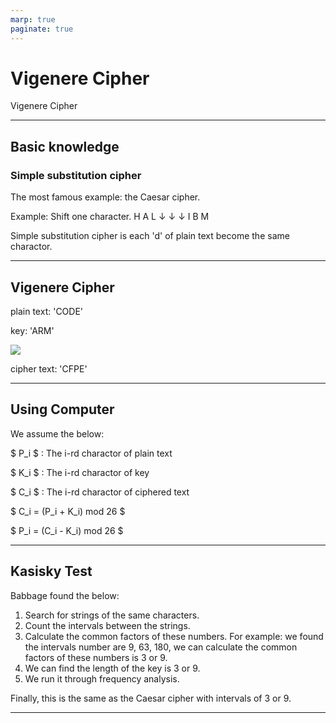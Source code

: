 ```yaml
---
marp: true
paginate: true
---
```

# Vigenere Cipher

Vigenere Cipher

<!-- 
$theme: gaia
template: invert
-->

<!-- footer: Vigenere Cipher -->

---
## Basic knowledge

### Simple substitution cipher

The most famous example: the Caesar cipher.

Example: Shift one character.
H A L
↓ ↓ ↓
I B M

Simple substitution cipher is
each 'd' of plain text become the same charactor.

---
## Vigenere Cipher

plain text: 'CODE'

key: 'ARM'

![](https://upload.wikimedia.org/wikipedia/commons/thumb/c/c7/Vigenere-square.png/350px-Vigenere-square.png)

cipher text: 'CFPE'

---
## Using Computer

We assume the below:

$ P_i $ : The i-rd charactor of plain text

$ K_i $ : The i-rd charactor of key

$ C_i $ : The i-rd charactor of ciphered text

$ C_i = (P_i + K_i) mod 26 $

$ P_i = (C_i - K_i) mod 26 $

---
## Kasisky Test

Babbage found the below:

1. Search for strings of the same characters.
1. Count the intervals between the strings.
1. Calculate the common factors of these numbers.
For example: we found the intervals number are 9, 63, 180, we can calculate the common factors of these numbers is 3 or 9.
1. We can find the length of the key is 3 or 9.
1. We run it through frequency analysis.

Finally, this is the same as the Caesar cipher with intervals of 3 or 9.

---
